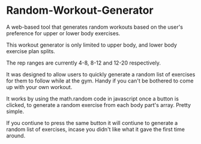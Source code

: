 # Random-Workout-Generator
A web-based tool that generates random workouts based on the user's preference for upper or lower body exercises.

This workout generator is only limited to upper body, and lower body exercise plan splits.

The rep ranges are currently 4-8, 8-12 and 12-20 respectively.

It was designed to allow users to quickly generate a random list of exercises for them to follow while at the gym. Handy if you can't be bothered to come up with your own workout.

It works by using the math.random code in javascript once a button is clicked, to generate a random exercise from each body part's array. Pretty simple.

If you contiune to press the same button it will contiune to generate a random list of exercises, incase you didn't like what it gave the first time around.
